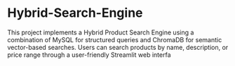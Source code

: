 # Hybrid-Search-Engine
This project implements a Hybrid Product Search Engine using a combination of MySQL for structured queries and ChromaDB for semantic vector-based searches. Users can search products by name, description, or price range through a user-friendly Streamlit web interfa
